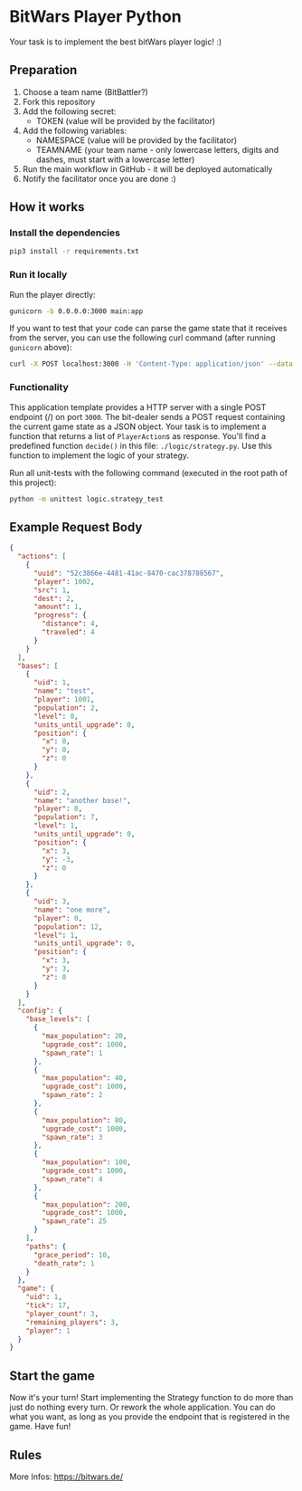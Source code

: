 # BitWars Player Python

Your task is to implement the best bitWars player logic! :)

## Preparation

1. Choose a team name (BitBattler?)
2. Fork this repository
3. Add the following secret:
    * TOKEN (value will be provided by the facilitator)
4. Add the following variables:
    * NAMESPACE (value will be provided by the facilitator)
    * TEAMNAME (your team name - only lowercase letters, digits and dashes, must start with a lowercase letter)
4. Run the main workflow in GitHub - it will be deployed automatically
5. Notify the facilitator once you are done :)

## How it works

### Install the dependencies

```bash
pip3 install -r requirements.txt
```

### Run it locally

Run the player directly:

```bash
gunicorn -b 0.0.0.0:3000 main:app
```

If you want to test that your code can parse the game state that it receives from the server,
you can use the following curl command (after running `gunicorn` above):

```sh
curl -X POST localhost:3000 -H 'Content-Type: application/json' --data @example_game_state.json
```

### Functionality

This application template provides a HTTP server with a single POST endpoint (/) on port `3000`.
The bit-dealer sends a POST request containing the current game state as a JSON object.
Your task is to implement a function that returns a list of `PlayerAction`s as response.
You'll find a predefined function `decide()` in this file: `./logic/strategy.py`.
Use this function to implement the logic of your strategy.

Run all unit-tests with the following command (executed in the root path of this project):

```bash
python -m unittest logic.strategy_test
```

## Example Request Body

```json
{
  "actions": [
    {
      "uuid": "52c3866e-4481-41ac-8470-cac378788567",
      "player": 1002,
      "src": 1,
      "dest": 2,
      "amount": 1,
      "progress": {
        "distance": 4,
        "traveled": 4
      }
    }
  ],
  "bases": [
    {
      "uid": 1,
      "name": "test",
      "player": 1001,
      "population": 2,
      "level": 0,
      "units_until_upgrade": 0,
      "position": {
        "x": 0,
        "y": 0,
        "z": 0
      }
    },
    {
      "uid": 2,
      "name": "another base!",
      "player": 0,
      "population": 7,
      "level": 1,
      "units_until_upgrade": 0,
      "position": {
        "x": 3,
        "y": -3,
        "z": 0
      }
    },
    {
      "uid": 3,
      "name": "one more",
      "player": 0,
      "population": 12,
      "level": 1,
      "units_until_upgrade": 0,
      "position": {
        "x": 3,
        "y": 3,
        "z": 0
      }
    }
  ],
  "config": {
    "base_levels": [
      {
        "max_population": 20,
        "upgrade_cost": 1000,
        "spawn_rate": 1
      },
      {
        "max_population": 40,
        "upgrade_cost": 1000,
        "spawn_rate": 2
      },
      {
        "max_population": 80,
        "upgrade_cost": 1000,
        "spawn_rate": 3
      },
      {
        "max_population": 100,
        "upgrade_cost": 1000,
        "spawn_rate": 4
      },
      {
        "max_population": 200,
        "upgrade_cost": 1000,
        "spawn_rate": 25
      }
    ],
    "paths": {
      "grace_period": 10,
      "death_rate": 1
    }
  },
  "game": {
    "uid": 1,
    "tick": 17,
    "player_count": 3,
    "remaining_players": 3,
    "player": 1
  }
}
```

## Start the game

Now it's your turn!
Start implementing the Strategy function to do more than just do nothing every turn.
Or rework the whole application.
You can do what you want, as long as you provide the endpoint that is registered in the game.
Have fun!

## Rules

More Infos: <https://bitwars.de/>
